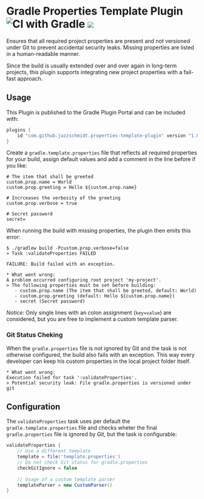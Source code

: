 # Gradle Properties Template Plugin ![CI with Gradle](https://github.com/jazzschmidt/gradle-properties-template-plugin/workflows/CI%20with%20Gradle/badge.svg?branch=master) <a href="https://plugins.gradle.org/plugin/com.github.jazzschmidt.properties-template-plugin"><img src="https://img.shields.io/badge/Gradle%20Plugin-1.0.1-brightgreen" /></a>

Ensures that all required project properties are present and not versioned under Git
to prevent accidental security leaks. Missing properties are listed in a human-readable
manner.

Since the build is usually extended over and over again in long-term projects, this
plugin supports integrating new project properties with a fail-fast approach. 

## Usage

This Plugin is published to the Gradle Plugin Portal and can be included with:
```groovy
plugins {
    id "com.github.jazzschmidt.properties-template-plugin" version "1.0.1"
}
```


Create a `gradle.template.properties` file that reflects all required properties for your build,
assign default values and add a comment in the line before if you like:

```properties
# The item that shall be greeted
custom.prop.name = World
custom.prop.greeting = Hello ${custom.prop.name}

# Incrceases the verbosity of the greeting
custom.prop.verbose = true

# Secret password
secret=
```

When running the build with missing properties, the plugin then emits this error:
```
$ ./gradlew build -Pcustom.prop.verbose=false
> Task :validateProperties FAILED

FAILURE: Build failed with an exception.

* What went wrong:
A problem occurred configuring root project 'my-project'.
> The following properties must be set before building:
   - custom.prop.name (The item that shall be greeted, default: World)
   - custom.prop.greeting (default: Hello ${custom.prop.name})
   - secret (Secret password)
```

*Notice:* Only single lines with an colon assignment (`key=value`) are considered, but
you are free to implement a custom template parser.

### Git Status Cheking

When the `gradle.properties` file is not ignored by Git and the task is not
otherwise configured, the build also fails with an exception. This way every developer
can keep his custom properties in the local project folder itself.

```
* What went wrong:
Execution failed for task ':validateProperties'.
> Potential security leak: File gradle.properties is versioned under git
```

## Configuration

The `validateProperties` task uses per default the `gradle.template.properties` file
and checks wheter the final `gradle.properties` file is ignored by Git, but the task
is configurable:
```groovy
validateProperties {
    // Use a different template
    template = file('template.properties')
    // Do not check Git status for gradle.properties
    checkGitIgnore = false
    
    // Usage of a custom template parser
    templateParser = new CustomParser()
}
```
